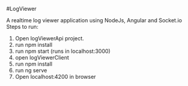 #LogViewer

A realtime log viewer application using NodeJs, Angular and Socket.io
Steps to run:
1. Open logViewerApi project.
2. run npm install
3. run npm start (runs in localhost:3000)
4. open logViewerClient 
5. run npm install 
6. run ng serve 
7. Open localhost:4200 in browser 
